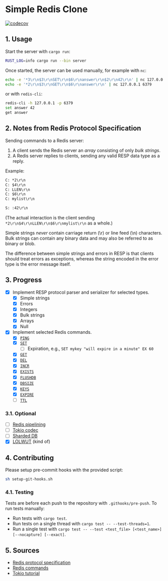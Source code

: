 # Simple Redis Clone

[![codecov](https://codecov.io/github/matejfric/redis-clone/graph/badge.svg?token=5MVXON09TG)](https://codecov.io/github/matejfric/redis-clone)

## 1. Usage

Start the server with `cargo run`:

```sh
RUST_LOG=info cargo run --bin server
```

Once started, the server can be used manually, for example with `nc`:

```sh
echo -e '*3\r\n$3\r\nSET\r\n$6\r\nanswer\r\n$2\r\n42\r\n' | nc 127.0.0.1 6379
echo -e '*2\r\n$3\r\nGET\r\n$6\r\nanswer\r\n' | nc 127.0.0.1 6379
```

or with `redis-cli`:

```sh
redis-cli -h 127.0.0.1 -p 6379
set answer 42
get answer
```

## 2. Notes from Redis Protocol Specification

Sending commands to a Redis server:

1. A client sends the Redis server an *array* consisting of only *bulk strings*.
2. A Redis server replies to clients, sending any valid RESP data type as a reply.

Example:

```txt
C: *2\r\n
C: $4\r\n
C: LLEN\r\n
C: $6\r\n
C: mylist\r\n

S: :42\r\n
```

(The actual interaction is the client sending `*2\r\n$4\r\nLLEN\r\n$6\r\nmylist\r\n` as a whole.)

Simple strings *never* contain carriage return (\r) or line feed (\n) characters. Bulk strings can contain any binary data and may also be referred to as binary or blob.

The difference between simple strings and errors in RESP is that clients should treat errors as exceptions, whereas the string encoded in the error type is the error message itself.

## 3. Progress

- [x] Implement RESP protocol parser and serializer for selected types.
  - [x] Simple strings
  - [x] Errors
  - [x] Integers
  - [x] Bulk strings
  - [x] Arrays
  - [x] Null

- [x] Implement selected Redis commands.
  - [x] [`PING`](https://redis.io/docs/latest/commands/ping/)
  - [x] [`SET`](https://redis.io/docs/latest/commands/set/)
    - [ ] Expiration, e.g., `SET mykey "will expire in a minute" EX 60`
  - [x] [`GET`](https://redis.io/docs/latest/commands/get/)
  - [x] [`DEL`](https://redis.io/docs/latest/commands/del/)
  - [x] [`INCR`](https://redis.io/docs/latest/commands/incr/)
  - [x] [`EXISTS`](https://redis.io/docs/latest/commands/exists/)
  - [x] [`FLUSHDB`](https://redis.io/docs/latest/commands/flushdb/)
  - [x] [`DBSIZE`](https://redis.io/docs/latest/commands/dbsize/)
  - [x] [`KEYS`](https://redis.io/docs/latest/commands/keys/)
  - [x] [`EXPIRE`](https://redis.io/docs/latest/commands/expire/)
  - [ ] [`TTL`](https://redis.io/docs/latest/commands/ttl/)

### 3.1. Optional

- [ ] [Redis pipelining](https://redis.io/docs/latest/develop/use/pipelining/)
- [ ] [Tokio codec](https://docs.rs/tokio-util/latest/tokio_util/codec/index.html)
- [ ] [Sharded DB](https://tokio.rs/tokio/tutorial/shared-state#mutex-sharding)
- [x] [LOLWUT](https://redis.io/commands/lolwut) (kind of)

## 4. Contributing

Please setup pre-commit hooks with the provided script:

```sh
sh setup-git-hooks.sh 
```

### 4.1. Testing

Tests are before each push to the repository with `.githooks/pre-push`. To run tests manually:

- Run tests with `cargo test`.
- Run tests on a single thread with `cargo test -- --test-threads=1`.
- Run a single test with `cargo test -- --test <test_file> [<test_name>] [--nocapture] [--exact]`.

## 5. Sources

- [Redis protocol specification](https://redis.io/docs/latest/develop/reference/protocol-spec/)
- [Redis commands](https://redis.io/docs/latest/commands/)
- [Tokio tutorial](https://tokio.rs/tokio/tutorial)
